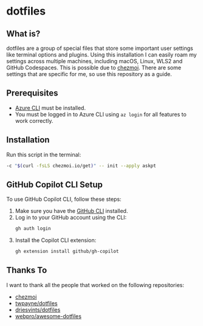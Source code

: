 # dotfiles

## What is?

dotfiles are a group of special files that store some important user settings like terminal options and plugins. Using this installation I can easily roam my settings across multiple machines, including macOS, Linux, WLS2 and GitHub Codespaces.
This is possible due to [chezmoi](https://www.chezmoi.io).
There are some settings that are specific for me, so use this repository as a guide.

## Prerequisites

- [Azure CLI](https://docs.microsoft.com/en-us/cli/azure/install-azure-cli) must be installed.
- You must be logged in to Azure CLI using `az login` for all features to work correctly.

## Installation

Run this script in the terminal:

```sh
-c "$(curl -fsLS chezmoi.io/get)" -- init --apply askpt
```

## GitHub Copilot CLI Setup

To use GitHub Copilot CLI, follow these steps:

1. Make sure you have the [GitHub CLI](https://cli.github.com/) installed.
2. Log in to your GitHub account using the CLI:
   ```sh
   gh auth login
   ```
3. Install the Copilot CLI extension:
   ```sh
   gh extension install github/gh-copilot
   ```

## Thanks To

I want to thank all the people that worked on the following repositories:

- [chezmoi](https://github.com/twpayne/chezmoi)
- [twpayne/dotfiles](https://github.com/twpayne/dotfiles)
- [driesvints/dotfiles](https://github.com/driesvints/dotfiles)
- [webpro/awesome-dotfiles](https://github.com/webpro/awesome-dotfiles)
